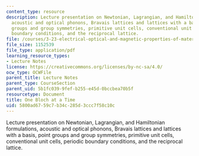```yaml
---
content_type: resource
description: Lecture presentation on Newtonian, Lagrangian, and Hamiltonian formulations,
  acoustic and optical phonons, Bravais lattices and lattices with a basis, point
  groups and group symmetries, primitive unit cells, conventional unit cells, periodic
  boundary conditions, and the reciprocal lattice.
file: /courses/3-23-electrical-optical-and-magnetic-properties-of-materials-fall-2007/5800ad6759c7b34c285d3ccc7f58c10c_clean7.pdf
file_size: 1152539
file_type: application/pdf
learning_resource_types:
- Lecture Notes
license: https://creativecommons.org/licenses/by-nc-sa/4.0/
ocw_type: OCWFile
parent_title: Lecture Notes
parent_type: CourseSection
parent_uid: 5b1fc039-9fef-b255-e45d-0bccbea70b5f
resourcetype: Document
title: One Bloch at a Time
uid: 5800ad67-59c7-b34c-285d-3ccc7f58c10c
---
```

Lecture presentation on Newtonian, Lagrangian, and Hamiltonian formulations, acoustic and optical phonons, Bravais lattices and lattices with a basis, point groups and group symmetries, primitive unit cells, conventional unit cells, periodic boundary conditions, and the reciprocal lattice.